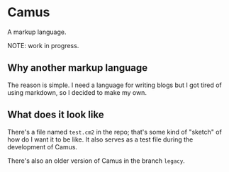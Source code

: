 # Camus

A markup language.

NOTE: work in progress.

## Why another markup language

The reason is simple. I need a language for writing blogs but I got tired of using markdown, so I decided to make my own.

## What does it look like

There's a file named ```test.cm2``` in the repo; that's some kind of "sketch" of how do I want it to be like. It also serves as a test file during the development of Camus.

There's also an older version of Camus in the branch ```legacy```.
